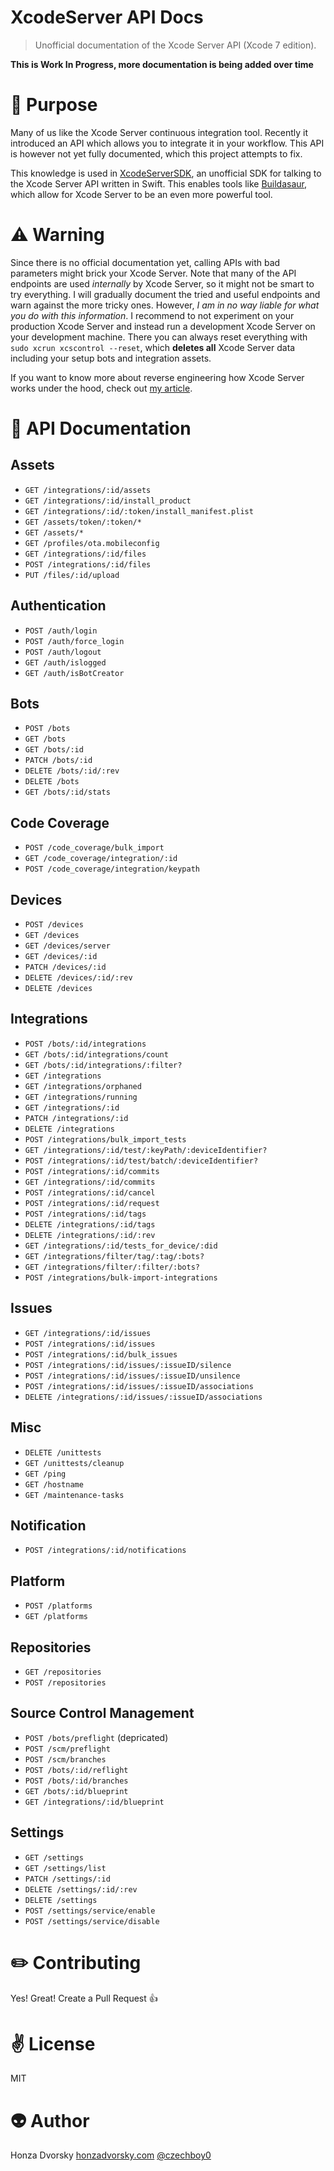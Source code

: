 # XcodeServer API Docs

> Unofficial documentation of the Xcode Server API (Xcode 7 edition).

**This is Work In Progress, more documentation is being added over time**

# :thought_balloon: Purpose
Many of us like the Xcode Server continuous integration tool. Recently it introduced an API which allows you to integrate it in your workflow. This API is however not yet fully documented, which this project attempts to fix.

This knowledge is used in [XcodeServerSDK](https://github.com/czechboy0/XcodeServerSDK), an unofficial SDK for talking to the Xcode Server API written in Swift. This enables tools like [Buildasaur](https://github.com/czechboy0/Buildasaur), which allow for Xcode Server to be an even more powerful tool.

# :warning: Warning
Since there is no official documentation yet, calling APIs with bad parameters might brick your Xcode Server. Note that many of the API endpoints are used *internally* by Xcode Server, so it might not be smart to try everything. I will gradually document the tried and useful endpoints and warn against the more tricky ones. However, *I am in no way liable for what you do with this information*. I recommend to not experiment on your production Xcode Server and instead run a development Xcode Server on your development machine. There you can always reset everything with `sudo xcrun xcscontrol --reset`, which **deletes all** Xcode Server data including your setup bots and integration assets.

If you want to know more about reverse engineering how Xcode Server works under the hood, check out [my article](https://honzadvorsky.com/blog/2015/5/4/under-the-hood-of-xcode-server).

# :rocket: API Documentation

## Assets

- `GET /integrations/:id/assets`
- `GET /integrations/:id/install_product`
- `GET /integrations/:id/:token/install_manifest.plist`
- `GET /assets/token/:token/*`
- `GET /assets/*`
- `GET /profiles/ota.mobileconfig`
- `GET /integrations/:id/files`
- `POST /integrations/:id/files`
- `PUT /files/:id/upload`

## Authentication

- `POST /auth/login`
- `POST /auth/force_login`
- `POST /auth/logout`
- `GET /auth/islogged`
- `GET /auth/isBotCreator`

## Bots

- `POST /bots`
- `GET /bots`
- `GET /bots/:id`
- `PATCH /bots/:id`
- `DELETE /bots/:id/:rev`
- `DELETE /bots`
- `GET /bots/:id/stats`

## Code Coverage

- `POST /code_coverage/bulk_import`
- `GET /code_coverage/integration/:id`
- `POST /code_coverage/integration/keypath`

## Devices

- `POST /devices`
- `GET /devices`
- `GET /devices/server`
- `GET /devices/:id`
- `PATCH /devices/:id`
- `DELETE /devices/:id/:rev`
- `DELETE /devices`

## Integrations

- `POST /bots/:id/integrations`
- `GET /bots/:id/integrations/count`
- `GET /bots/:id/integrations/:filter?`
- `GET /integrations`
- `GET /integrations/orphaned`
- `GET /integrations/running`
- `GET /integrations/:id`
- `PATCH /integrations/:id`
- `DELETE /integrations`
- `POST /integrations/bulk_import_tests`
- `GET /integrations/:id/test/:keyPath/:deviceIdentifier?`
- `POST /integrations/:id/test/batch/:deviceIdentifier?`
- `POST /integrations/:id/commits`
- `GET /integrations/:id/commits`
- `POST /integrations/:id/cancel`
- `POST /integrations/:id/request`
- `POST /integrations/:id/tags`
- `DELETE /integrations/:id/tags`
- `DELETE /integrations/:id/:rev`
- `GET /integrations/:id/tests_for_device/:did`
- `GET /integrations/filter/tag/:tag/:bots?`
- `GET /integrations/filter/:filter/:bots?`
- `POST /integrations/bulk-import-integrations`

## Issues

- `GET /integrations/:id/issues`
- `POST /integrations/:id/issues`
- `POST /integrations/:id/bulk_issues`
- `POST /integrations/:id/issues/:issueID/silence`
- `POST /integrations/:id/issues/:issueID/unsilence`
- `POST /integrations/:id/issues/:issueID/associations`
- `DELETE /integrations/:id/issues/:issueID/associations`

## Misc

- `DELETE /unittests`
- `GET /unittests/cleanup`
- `GET /ping`
- `GET /hostname`
- `GET /maintenance-tasks`

## Notification

- `POST /integrations/:id/notifications`
    
## Platform

- `POST /platforms`
- `GET /platforms`

## Repositories

- `GET /repositories`
- `POST /repositories`

## Source Control Management

- `POST /bots/preflight` (depricated)
- `POST /scm/preflight`
- `POST /scm/branches`
- `POST /bots/:id/reflight`
- `POST /bots/:id/branches`
- `GET /bots/:id/blueprint`
- `GET /integrations/:id/blueprint`

## Settings

- `GET /settings`
- `GET /settings/list`
- `PATCH /settings/:id`
- `DELETE /settings/:id/:rev`
- `DELETE /settings`
- `POST /settings/service/enable`
- `POST /settings/service/disable`

# :pencil2: Contributing
Yes! Great! Create a Pull Request :+1:

# :v: License
MIT

# :alien: Author
Honza Dvorsky
[honzadvorsky.com](http://honzadvorsky.com)
[@czechboy0](https://twitter.com/czechboy0)


